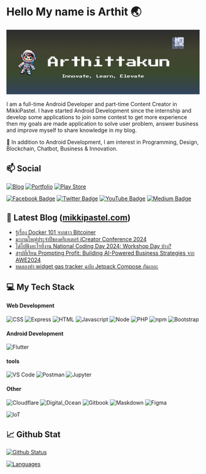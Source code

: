 # Hello My name is Arthit 🌏

![Banner](/image/profile.png)

I am a full-time Android Developer and part-time Content Creator in MikkiPastel. I have started Android Development since the internship and develop some applications to join some contest to get more experience then my goals are made application to solve user problem, answer business and improve myself to share knowledge in my blog. 

🌱 In addition to Android Development, I am interest in Programming, Design, Blockchain, Chatbot, Business & Innovation.

## 📫 Social
[![Blog](https://img.shields.io/website?color=B71D25&style=flat-square&up_message=Blog&url=https%3A%2F%2Fmikkipastel.com)](https://mikkipastel.com)
[![Portfolio](https://img.shields.io/website?color=FF9999&style=flat-square&up_message=Portfolio&url=https%3A%2F%2Fmikkipastel.web.app)](https://mikkipastel.web.app)
[![Play Store](https://img.shields.io/website?color=48ff48&style=flat-square&up_message=Play%20Store&url=https%3A%2F%2Fplay.google.com/store/apps/dev?id=6950665064391537398)](https://play.google.com/store/apps/dev?id=6950665064391537398)

[![Facebook Badge](https://img.shields.io/badge/-MikkiPastel-blue?style=flat&logo=Facebook&logoColor=white&link=https://www.facebook.com/mikkipastel/)](https://www.facebook.com/mikkipastel)
[![Twitter Badge](https://img.shields.io/badge/-@mikkipastel-00acee?style=flat&logo=Twitter&logoColor=white)](https://twitter.com/intent/follow?screen_name=mikkipastel "Follow on Twitter")
[![YouTube Badge](https://img.shields.io/badge/-MikkiCoding-FF0000?style=flat&logo=YouTube&logoColor=white)](https://www.youtube.com/channel/UCtGbMSe4i7NJiKQ271Fezcg)
[![Medium Badge](https://img.shields.io/badge/-@minseomikki-black?style=plastic&labelColor=000000&logo=Medium&link=https://medium.com/@minseobingsu/)](https://medium.com/@minseomikki)

## 📖 Latest Blog ([mikkipastel.com](https://www.mikkipastel.com/))
<!-- BLOG:START -->
- [รู้เรื่อง Docker 101 จากชาว Bitcoiner](https://www.mikkipastel.com/docker-101/)
- [มางานใหญ่ประจำปีของครีเอเตอร์ iCreator Conference 2024](https://www.mikkipastel.com/icreator-conference-2024/)
- [ได้ไปฟังอะไรที่งาน National Coding Day 2024: Workshop Day บ้าง?](https://www.mikkipastel.com/national-coding-day-2024-workshop-day/)
- [สรุปที่เรียน Prompting Profit: Building AI-Powered Business Strategies จาก AWE2024](https://www.mikkipastel.com/prompting-profit-building-ai-powered-business-strategies-awe2024/)
- [ทดลองทำ widget gas tracker ฉบับ Jetpack Compose กันเถอะ](https://www.mikkipastel.com/create-android-widget-first-time-by-jetpack-glance/)
<!-- BLOG:END -->


## 💻 My Tech Stack

#### Web Development
![CSS](https://img.shields.io/badge/CSS3-1572B6?style=for-the-badge&logo=css3&logoColor=white)
![Express](https://img.shields.io/badge/Express.js-000000?style=for-the-badge&logo=express&logoColor=white)
![HTML](https://img.shields.io/badge/HTML5-E34F26?style=for-the-badge&logo=html5&logoColor=white)
![Javascript](https://img.shields.io/badge/JavaScript-323330?style=for-the-badge&logo=javascript&logoColor=F7DF1E)
![Node](https://img.shields.io/badge/Node.js-339933?style=for-the-badge&logo=nodedotjs&logoColor=white)
![PHP](https://img.shields.io/badge/PHP-777BB4?style=for-the-badge&logo=php&logoColor=white)
![npm](https://img.shields.io/badge/npm-CB3837?style=for-the-badge&logo=npm&logoColor=white)
![Bootstrap](https://img.shields.io/badge/Bootstrap-563D7C?style=for-the-badge&logo=bootstrap&logoColor=white)


#### Android Development
![Flutter](https://img.shields.io/badge/Flutter-02569B?style=for-the-badge&logo=flutter&logoColor=white)

#### tools
![VS Code](https://img.shields.io/badge/Visual_Studio_Code-0078D4?style=for-the-badge&logo=visual%20studio%20code&logoColor=white)
![Postman](https://img.shields.io/badge/Postman-FF6C37?style=for-the-badge&logo=Postman&logoColor=white)
![Jupyter](https://img.shields.io/badge/Jupyter-FF7F00?style=for-the-badge&logo=jupyter&logoColor=white)
#### Other
![Cloudflare](https://img.shields.io/badge/Cloudflare-F38020?style=for-the-badge&logo=Cloudflare&logoColor=white)
![Digital_Ocean](https://img.shields.io/badge/Digital_Ocean-0080FF?style=for-the-badge&logo=DigitalOcean&logoColor=white)
![Gitbook](https://img.shields.io/badge/GitBook-7B36ED?style=for-the-badge&logo=gitbook&logoColor=white)
![Maskdown](https://img.shields.io/badge/Markdown-000000?style=for-the-badge&logo=markdown&logoColor=white)
![Figma](https://img.shields.io/badge/Figma-F24E1E?style=for-the-badge&logo=figma&logoColor=white)

![IoT](https://img.shields.io/badge/IoT-FF6F00?style=for-the-badge&logo=iot&logoColor=white)
## 📈 Github Stat

[![Github Status](https://github-readme-stats.vercel.app/api?username=arthittakun&count_private=true&theme=onedark&show_icons=true)](https://github.com/arthittakun)

[![Languages](https://github-readme-stats.vercel.app/api/top-langs/?username=arthittakun&layout=compact&langs_count=10&hide_border=true&custom_title=Languages&bg_color=f5f5f5)](https://github.com/arthittakun)


